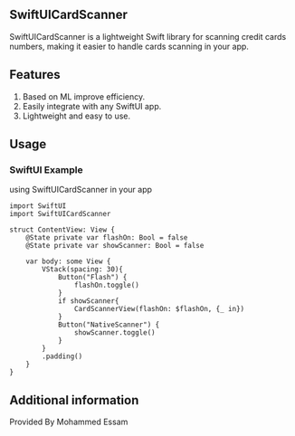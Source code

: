 ## SwiftUICardScanner
SwiftUICardScanner is a lightweight Swift library for scanning credit cards numbers, making it easier to handle cards scanning in your app.

## Features
1. Based on ML improve efficiency.
2. Easily integrate with any SwiftUI app.
3. Lightweight and easy to use.

## Usage
### SwiftUI Example

using SwiftUICardScanner in your app

```shell
import SwiftUI
import SwiftUICardScanner

struct ContentView: View {
    @State private var flashOn: Bool = false
    @State private var showScanner: Bool = false

    var body: some View {
        VStack(spacing: 30){
            Button("Flash") {
                flashOn.toggle()
            }
            if showScanner{
                CardScannerView(flashOn: $flashOn, {_ in})
            }
            Button("NativeScanner") {
                showScanner.toggle()
            }
        }
        .padding()
    }
}
```

## Additional information
Provided By Mohammed Essam
